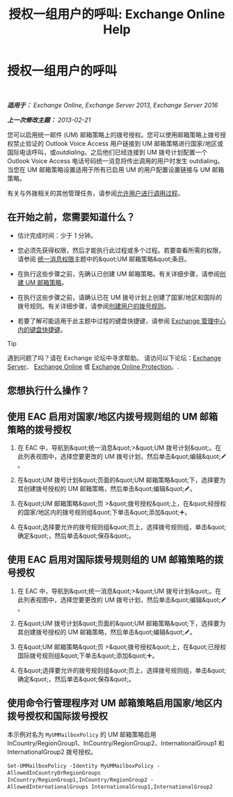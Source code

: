 ﻿---
title: '授权一组用户的呼叫: Exchange Online Help'
TOCTitle: 授权一组用户的呼叫
ms:assetid: 7fc36757-868c-4bde-b793-6ae630da155c
ms:mtpsurl: https://technet.microsoft.com/zh-cn/library/Bb232099(v=EXCHG.150)
ms:contentKeyID: 51408245
ms.date: 05/23/2018
mtps_version: v=EXCHG.150
ms.translationtype: MT
---

# 授权一组用户的呼叫

 

_**适用于：** Exchange Online, Exchange Server 2013, Exchange Server 2016_

_**上一次修改主题：** 2013-02-21_

您可以启用统一邮件 (UM) 邮箱策略上的拨号授权。您可以使用邮箱策略上拨号授权禁止验证的 Outlook Voice Access 用户链接到 UM 邮箱策略进行国家/地区或国际电话呼叫，或*outdialing*。之后他们已经连接到 UM 拨号计划配置一个 Outlook Voice Access 电话号码统一消息将传出调用的用户时发生 outdialing。当您在 UM 邮箱策略设置适用于所有已启用 UM 的用户配置设置链接与 UM 邮箱策略。

有关与外拨相关的其他管理任务，请参阅[允许用户进行调用过程](allowing-users-to-make-calls-procedures-exchange-2013-help.md)。

## 在开始之前，您需要知道什么？

  - 估计完成时间：少于 1 分钟。

  - 您必须先获得权限，然后才能执行此过程或多个过程。若要查看所需的权限，请参阅 [统一消息权限](unified-messaging-permissions-exchange-2013-help.md)主题中的\&quot;UM 邮箱策略\&quot;条目。

  - 在执行这些步骤之前，先确认已创建 UM 邮箱策略。有关详细步骤，请参阅[创建 UM 邮箱策略](create-a-um-mailbox-policy-exchange-2013-help.md)。

  - 在执行这些步骤之前，请确认已在 UM 拨号计划上创建了国家/地区和国际的拨号规则。有关详细步骤，请参阅[创建用户的拨号规则](create-dialing-rules-for-users-exchange-2013-help.md)。

  - 若要了解可能适用于此主题中过程的键盘快捷键，请参阅 [Exchange 管理中心内的键盘快捷键](keyboard-shortcuts-in-the-exchange-admin-center-exchange-online-protection-help.md)。

> [!tip]
> 遇到问题了吗？请在 Exchange 论坛中寻求帮助。 请访问以下论坛：<a href="https://go.microsoft.com/fwlink/p/?linkid=60612">Exchange Server</a>、 <a href="https://go.microsoft.com/fwlink/p/?linkid=267542">Exchange Online</a> 或 <a href="https://go.microsoft.com/fwlink/p/?linkid=285351">Exchange Online Protection</a>。.


## 您想执行什么操作？

## 使用 EAC 启用对国家/地区内拨号规则组的 UM 邮箱策略的拨号授权

1.  在 EAC 中，导航到\&quot;统一消息\&quot;\>\&quot;UM 拨号计划\&quot;。在此列表视图中，选择您要更改的 UM 拨号计划，然后单击\&quot;编辑\&quot;![编辑图标](images/Bb124582.6f53ccb2-1f13-4c02-bea0-30690e6ea71d(EXCHG.150).gif "编辑图标")。

2.  在\&quot;UM 拨号计划\&quot;页面的\&quot;UM 邮箱策略\&quot;下，选择要为其创建拨号授权的 UM 邮箱策略，然后单击\&quot;编辑\&quot;![编辑图标](images/Bb124582.6f53ccb2-1f13-4c02-bea0-30690e6ea71d(EXCHG.150).gif "编辑图标")。

3.  在\&quot;UM 邮箱策略\&quot;页 \>\&quot;拨号授权\&quot;上，在\&quot;经授权的国家/地区内的拨号规则组\&quot;下单击\&quot;添加\&quot;![添加图标](images/JJ218640.c1e75329-d6d7-4073-a27d-498590bbb558(EXCHG.150).gif "添加图标")。

4.  在\&quot;选择要允许的拨号规则组\&quot;页上，选择拨号规则组，单击\&quot;确定\&quot;，然后单击\&quot;保存\&quot;。

## 使用 EAC 启用对国际拨号规则组的 UM 邮箱策略的拨号授权

1.  在 EAC 中，导航到\&quot;统一消息\&quot;\>\&quot;UM 拨号计划\&quot;。在此列表视图中，选择您要更改的 UM 拨号计划，然后单击\&quot;编辑\&quot;![编辑图标](images/Bb124582.6f53ccb2-1f13-4c02-bea0-30690e6ea71d(EXCHG.150).gif "编辑图标")。

2.  在\&quot;UM 拨号计划\&quot;页面的\&quot;UM 邮箱策略\&quot;下，选择要为其创建拨号授权的 UM 邮箱策略，然后单击\&quot;编辑\&quot;![编辑图标](images/Bb124582.6f53ccb2-1f13-4c02-bea0-30690e6ea71d(EXCHG.150).gif "编辑图标")。

3.  在\&quot;UM 邮箱策略\&quot;页 \>\&quot;拨号授权\&quot;上，在\&quot;已授权国际拨号规则组\&quot;下单击\&quot;添加\&quot;![添加图标](images/JJ218640.c1e75329-d6d7-4073-a27d-498590bbb558(EXCHG.150).gif "添加图标")。

4.  在\&quot;选择要允许的拨号规则组\&quot;页上，选择拨号规则组，单击\&quot;确定\&quot;，然后单击\&quot;保存\&quot;。

## 使用命令行管理程序对 UM 邮箱策略启用国家/地区内拨号授权和国际拨号授权

本示例对名为 `MyUMMailboxPolicy` 的 UM 邮箱策略启用 InCountry/RegionGroup1、InCountry/RegionGroup2、InternationalGroup1 和 InternationalGroup2 拨号授权。

    Set-UMMailboxPolicy -Identity MyUMMailboxPolicy -AllowedInCountryOrRegionGroups InCountry/RegionGroup1,InCountry/RegionGroup2 -AllowedInternationalGroups InternationalGroup1,InternationalGroup2

